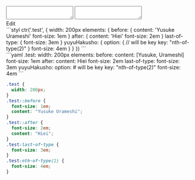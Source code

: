 <div data-size="510" class="code-cont" data-example="basic">
    <div class="code">
        <div class="code-wrap">
            <textarea id="stylus"></textarea>
            <textarea id="css"></textarea>
            <div class="edit-code">
                <span>Edit</span>
            </div>
        </div>
    </div>
</div>


<div data-size="510" data-examples="stylus"></div>
```styl
ctr('.test', {
  width: 200px
  elements: {
    before: {
      content: 'Yusuke Urameshi'
      font-size: 1em
    }
    after: {
      content: 'Hiei'
      font-size: 2em
    }
    last-of-type: {
      font-size: 3em
    }
    yuyuHakusho: {
      option: {
        // will be key
        key: "nth-of-type(2)"
      }
      font-size: 4em
    }
  }
})
```

<div data-size="510" data-examples="yaml"></div>
```yaml
.test:
  width: 200px
  elements:
    before:
      content: [Yusuke, Urameshi]
      font-size: 1em
    after:
      content: Hiei
      font-size: 2em
    last-of-type:
      font-size: 3em
    yuyuHakusho:
      option:
        # will be key
        key: "nth-of-type(2)"
      font-size: 4em
```

```css
.test {
  width: 200px;
}
.test::before {
  font-size: 1em;
  content: "Yusuke Urameshi";
}
.test::after {
  font-size: 2em;
  content: "Hiei";
}
.test:last-of-type {
  font-size: 3em;
}
.test:nth-of-type(2) {
  font-size: 4em;
}
```
<div class="cf"></div>
